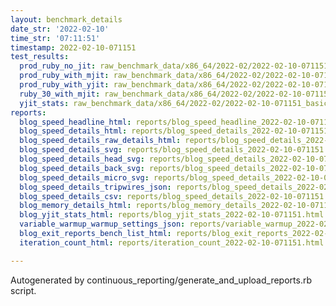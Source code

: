 ```yaml
---
layout: benchmark_details
date_str: '2022-02-10'
time_str: '07:11:51'
timestamp: 2022-02-10-071151
test_results:
  prod_ruby_no_jit: raw_benchmark_data/x86_64/2022-02/2022-02-10-071151_basic_benchmark_prod_ruby_no_jit.json
  prod_ruby_with_mjit: raw_benchmark_data/x86_64/2022-02/2022-02-10-071151_basic_benchmark_prod_ruby_with_mjit.json
  prod_ruby_with_yjit: raw_benchmark_data/x86_64/2022-02/2022-02-10-071151_basic_benchmark_prod_ruby_with_yjit.json
  ruby_30_with_mjit: raw_benchmark_data/x86_64/2022-02/2022-02-10-071151_basic_benchmark_ruby_30_with_mjit.json
  yjit_stats: raw_benchmark_data/x86_64/2022-02/2022-02-10-071151_basic_benchmark_yjit_stats.json
reports:
  blog_speed_headline_html: reports/blog_speed_headline_2022-02-10-071151.html
  blog_speed_details_html: reports/blog_speed_details_2022-02-10-071151.html
  blog_speed_details_raw_details_html: reports/blog_speed_details_2022-02-10-071151.raw_details.html
  blog_speed_details_svg: reports/blog_speed_details_2022-02-10-071151.svg
  blog_speed_details_head_svg: reports/blog_speed_details_2022-02-10-071151.head.svg
  blog_speed_details_back_svg: reports/blog_speed_details_2022-02-10-071151.back.svg
  blog_speed_details_micro_svg: reports/blog_speed_details_2022-02-10-071151.micro.svg
  blog_speed_details_tripwires_json: reports/blog_speed_details_2022-02-10-071151.tripwires.json
  blog_speed_details_csv: reports/blog_speed_details_2022-02-10-071151.csv
  blog_memory_details_html: reports/blog_memory_details_2022-02-10-071151.html
  blog_yjit_stats_html: reports/blog_yjit_stats_2022-02-10-071151.html
  variable_warmup_warmup_settings_json: reports/variable_warmup_2022-02-10-071151.warmup_settings.json
  blog_exit_reports_bench_list_html: reports/blog_exit_reports_2022-02-10-071151.bench_list.html
  iteration_count_html: reports/iteration_count_2022-02-10-071151.html

---
```

Autogenerated by continuous_reporting/generate_and_upload_reports.rb script.

